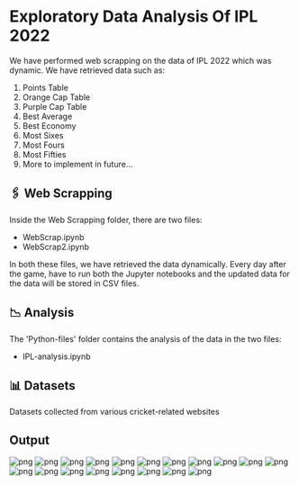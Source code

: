 # **Exploratory Data Analysis Of IPL 2022**

We have performed web scrapping on the data of IPL 2022 which was dynamic. We have retrieved data such as:

1. Points Table
2. Orange Cap Table
3. Purple Cap Table
4. Best Average
5. Best Economy
6. Most Sixes
7. Most Fours
8. Most Fifties
9. More to implement in future...

## 🖇️ **Web Scrapping**

Inside the Web Scrapping folder, there are two files:

- WebScrap.ipynb
- WebScrap2.ipynb

In both these files, we have retrieved the data dynamically. Every day after the game, have to run both the Jupyter notebooks and the updated data for the data will be stored in CSV files.

## 📉 **Analysis**

The 'Python-files' folder contains the analysis of the data in the two files:

- IPL-analysis.ipynb

## 📊 **Datasets**

Datasets collected from various cricket-related websites

## **Output**

![png](/Output/output_8_0.png)
![png](/Output/output_13_0.png)
![png](/Output/output_15_0.png)
![png](/Output/output_21_0.png)
![png](/Output/output_26_0.png)
![png](/Output/output_28_0.png)
![png](/Output/output_36_0.png)
![png](/Output/output_41_0.png)
![png](/Output/output_43_0.png)
![png](/Output/output_50_0.png)
![png](/Output/output_55_0.png)
![png](/Output/output_57_0.png)
![png](/Output/output_65_0.png)
![png](/Output/output_69_0.png)
![png](/Output/output_75_0.png)
![png](/Output/output_77_0.png)
![png](/Output/output_85_0.png)
![png](/Output/output_90_0.png)
![png](/Output/output_93_0.png)
